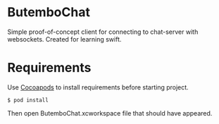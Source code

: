 # ButemboChat
Simple proof-of-concept client for connecting to chat-server with websockets. Created for learning swift.

# Requirements
Use [Cocoapods](https://cocoapods.org/) to install requirements before starting project.

    $ pod install

Then open ButemboChat.xcworkspace file that should have appeared.
